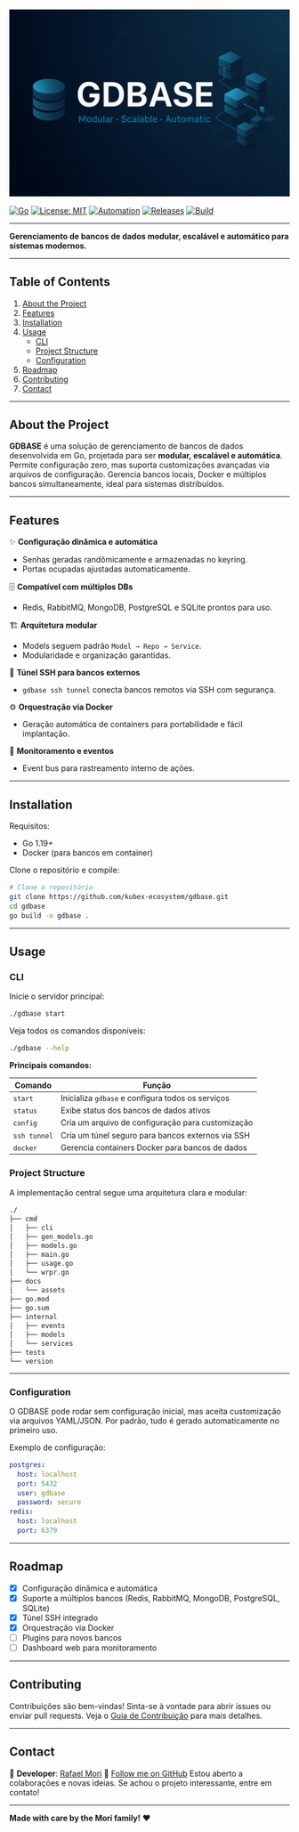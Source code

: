 #

![GDBASE Banner](/docs/assets/top_banner.png)

[![Go](https://img.shields.io/badge/Go-1.19+-00ADD8?logo=go&logoColor=white)](https://go.dev/)
[![License: MIT](https://img.shields.io/badge/license-MIT-green.svg)](https://github.com/kubex-ecosystem/gdbase/blob/main/LICENSE)
[![Automation](https://img.shields.io/badge/automation-zero%20config-blue)](#features)
[![Releases](https://img.shields.io/github/v/release/kubex-ecosystem/goforge?include_prereleases)](https://github.com/kubex-ecosystem/goforge/releases)
[![Build](https://github.com/kubex-ecosystem/gdbase/actions/workflows/release.yml/badge.svg)](https://github.com/kubex-ecosystem/gdbase/actions/workflows/release.yml)

---

**Gerenciamento de bancos de dados modular, escalável e automático para sistemas modernos.**

---

## **Table of Contents**

1. [About the Project](#about-the-project)
2. [Features](#features)
3. [Installation](#installation)
4. [Usage](#usage)
    - [CLI](#cli)
    - [Project Structure](#project-structure)
    - [Configuration](#configuration)
5. [Roadmap](#roadmap)
6. [Contributing](#contributing)
7. [Contact](#contact)

---

## **About the Project**

**GDBASE** é uma solução de gerenciamento de bancos de dados desenvolvida em Go, projetada para ser **modular, escalável e automática**. Permite configuração zero, mas suporta customizações avançadas via arquivos de configuração. Gerencia bancos locais, Docker e múltiplos bancos simultaneamente, ideal para sistemas distribuídos.

---

## **Features**

✨ **Configuração dinâmica e automática**

- Senhas geradas randômicamente e armazenadas no keyring.
- Portas ocupadas ajustadas automaticamente.

🗄️ **Compatível com múltiplos DBs**

- Redis, RabbitMQ, MongoDB, PostgreSQL e SQLite prontos para uso.

🏗️ **Arquitetura modular**

- Models seguem padrão `Model → Repo → Service`.
- Modularidade e organização garantidas.

🔐 **Túnel SSH para bancos externos**

- `gdbase ssh tunnel` conecta bancos remotos via SSH com segurança.

⚙️ **Orquestração via Docker**

- Geração automática de containers para portabilidade e fácil implantação.

📡 **Monitoramento e eventos**

- Event bus para rastreamento interno de ações.

---

## **Installation**

Requisitos:

- Go 1.19+
- Docker (para bancos em container)

Clone o repositório e compile:

```sh
# Clone o repositório
git clone https://github.com/kubex-ecosystem/gdbase.git
cd gdbase
go build -o gdbase .
```

---

## **Usage**

### CLI

Inicie o servidor principal:

```sh
./gdbase start
```

Veja todos os comandos disponíveis:

```sh
./gdbase --help
```

**Principais comandos:**

| Comando      | Função                                             |
|--------------|----------------------------------------------------|
| `start`      | Inicializa `gdbase` e configura todos os serviços  |
| `status`     | Exibe status dos bancos de dados ativos            |
| `config`     | Cria um arquivo de configuração para customização  |
| `ssh tunnel` | Cria um túnel seguro para bancos externos via SSH  |
| `docker`     | Gerencia containers Docker para bancos de dados    |

### Project Structure

A implementação central segue uma arquitetura clara e modular:

```plaintext
./
├── cmd
│   ├── cli
│   ├── gen_models.go
│   ├── models.go
│   ├── main.go
│   ├── usage.go
│   └── wrpr.go
├── docs
│   └── assets
├── go.mod
├── go.sum
├── internal
│   ├── events
│   ├── models
│   └── services
├── tests
└── version
```

---

### Configuration

O GDBASE pode rodar sem configuração inicial, mas aceita customização via arquivos YAML/JSON. Por padrão, tudo é gerado automaticamente no primeiro uso.

Exemplo de configuração:

```yaml
postgres:
  host: localhost
  port: 5432
  user: gdbase
  password: secure
redis:
  host: localhost
  port: 6379
```

---

## **Roadmap**

- [x] Configuração dinâmica e automática
- [x] Suporte a múltiplos bancos (Redis, RabbitMQ, MongoDB, PostgreSQL, SQLite)
- [x] Túnel SSH integrado
- [x] Orquestração via Docker
- [ ] Plugins para novos bancos
- [ ] Dashboard web para monitoramento

---

## **Contributing**

Contribuições são bem-vindas! Sinta-se à vontade para abrir issues ou enviar pull requests. Veja o [Guia de Contribuição](docs/CONTRIBUTING.md) para mais detalhes.

---

## **Contact**

💌 **Developer**:
[Rafael Mori](mailto:rafa-mori@gmail.com)
💼 [Follow me on GitHub](https://github.com/kubex-ecosystem)
Estou aberto a colaborações e novas ideias. Se achou o projeto interessante, entre em contato!

---

**Made with care by the Mori family!** ❤️
